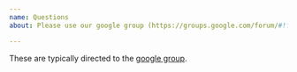```yaml
---
name: Questions
about: Please use our google group (https://groups.google.com/forum/#!forum/sip_js)

---
```


These are typically directed to the [google group](https://groups.google.com/forum/#!forum/sip_js).
